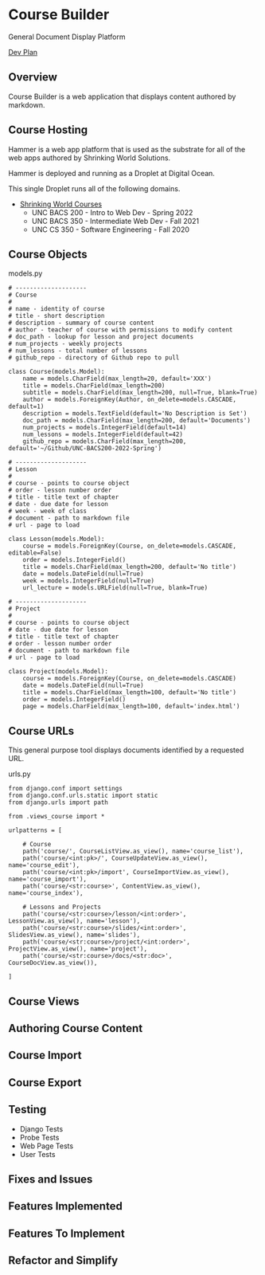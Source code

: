 # Course Builder

General Document Display Platform

[Dev Plan](Index)


## Overview

Course Builder is a web application that displays content authored by markdown.


## Course Hosting

Hammer is a web app platform that is used as the substrate for all of the
web apps authored by Shrinking World Solutions.

Hammer is deployed and running as a Droplet at Digital Ocean.

This single Droplet runs all of the following domains.

* [Shrinking World Courses](https://shrinking-world.com/course)
    * UNC BACS 200 - Intro to Web Dev - Spring 2022
    * UNC BACS 350 - Intermediate Web Dev - Fall 2021
    * UNC CS 350 - Software Engineering - Fall 2020


## Course Objects

models.py

    # --------------------
    # Course
    #
    # name - identity of course
    # title - short description
    # description - summary of course content
    # author - teacher of course with permissions to modify content
    # doc_path - lookup for lesson and project documents
    # num_projects - weekly projects
    # num_lessons - total number of lessons
    # github_repo - directory of Github repo to pull

    class Course(models.Model):
        name = models.CharField(max_length=20, default='XXX')
        title = models.CharField(max_length=200)
        subtitle = models.CharField(max_length=200, null=True, blank=True)
        author = models.ForeignKey(Author, on_delete=models.CASCADE, default=1)
        description = models.TextField(default='No Description is Set')
        doc_path = models.CharField(max_length=200, default='Documents')
        num_projects = models.IntegerField(default=14)
        num_lessons = models.IntegerField(default=42)
        github_repo = models.CharField(max_length=200, default='~/Github/UNC-BACS200-2022-Spring')

    # --------------------
    # Lesson
    #
    # course - points to course object
    # order - lesson number order
    # title - title text of chapter
    # date - due date for lesson
    # week - week of class
    # document - path to markdown file
    # url - page to load

    class Lesson(models.Model):
        course = models.ForeignKey(Course, on_delete=models.CASCADE, editable=False)
        order = models.IntegerField()
        title = models.CharField(max_length=200, default='No title')
        date = models.DateField(null=True)
        week = models.IntegerField(null=True)
        url_lecture = models.URLField(null=True, blank=True)

    # --------------------
    # Project
    #
    # course - points to course object
    # date - due date for lesson
    # title - title text of chapter
    # order - lesson number order
    # document - path to markdown file
    # url - page to load

    class Project(models.Model):
        course = models.ForeignKey(Course, on_delete=models.CASCADE)
        date = models.DateField(null=True)
        title = models.CharField(max_length=100, default='No title')
        order = models.IntegerField()
        page = models.CharField(max_length=100, default='index.html')


## Course URLs

This general purpose tool displays documents identified by a requested URL.

urls.py

    from django.conf import settings
    from django.conf.urls.static import static
    from django.urls import path

    from .views_course import *

    urlpatterns = [

        # Course
        path('course/', CourseListView.as_view(), name='course_list'),
        path('course/<int:pk>/', CourseUpdateView.as_view(), name='course_edit'),
        path('course/<int:pk>/import', CourseImportView.as_view(), name='course_import'),
        path('course/<str:course>', ContentView.as_view(), name='course_index'),

        # Lessons and Projects
        path('course/<str:course>/lesson/<int:order>', LessonView.as_view(), name='lesson'),
        path('course/<str:course>/slides/<int:order>', SlidesView.as_view(), name='slides'),
        path('course/<str:course>/project/<int:order>', ProjectView.as_view(), name='project'),
        path('course/<str:course>/docs/<str:doc>', CourseDocView.as_view()),

    ] 


## Course Views


## Authoring Course Content


## Course Import


## Course Export


## Testing

* Django Tests
* Probe Tests
* Web Page Tests
* User Tests


## Fixes and Issues

## Features Implemented


## Features To Implement



## Refactor and Simplify



